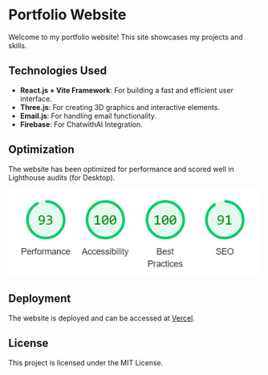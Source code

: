 # Portfolio Website

Welcome to my portfolio website! This site showcases my projects and skills.

## Technologies Used

- **React.js + Vite Framework**: For building a fast and efficient user interface.
- **Three.js**: For creating 3D graphics and interactive elements.
- **Email.js**: For handling email functionality.
- **Firebase**: For ChatwithAI Integration.

## Optimization

The website has been optimized for performance and scored well in Lighthouse audits (for Desktop).

![Lighthouse Scores](public/seo.png)

## Deployment

The website is deployed and can be accessed at [Vercel](https://vedantghumade-portofolio.vercel.app/).

## License

This project is licensed under the MIT License.
